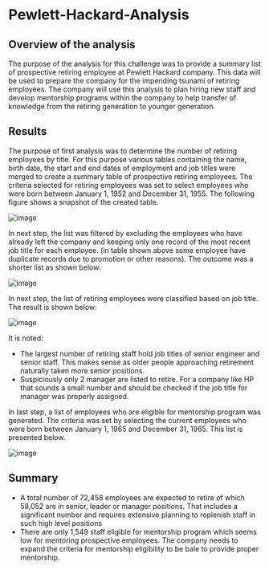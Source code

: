 # Pewlett-Hackard-Analysis
## Overview of the analysis
The purpose of the analysis for this challenge was to provide a summary list of prospective retiring employee at Pewlett Hackard company. This data will be used to prepare the company for the impending tsunami of retiring employees. The company will use this analysis to plan hiring new staff and develop mentorship programs within the company to help transfer of knowledge from the retiring generation to younger generation.

## Results
The purpose of first analysis was to determine the number of retiring employees by title. For this purpose various tables containing the name, birth date, the start and end dates of employment and job titles were merged to create a summary table of prospective retiring employees. The criteria selected for retiring employees was set to select employees who were born between January 1, 1952 and December 31, 1955. The following figure shows a snapshot of the created table. 

![image](https://user-images.githubusercontent.com/58461542/169677702-e4455cef-0134-4924-8789-5ebc44ec7cfd.png)

In next step, the list was filtered by excluding the employees who have already left the company and keeping only one record of the most recent job title for each employee. (in table shown above some employee have duplicate records due to promotion or other reasons). The outcome was a shorter list as shown below:

![image](https://user-images.githubusercontent.com/58461542/169677776-e705e594-33dc-408c-af21-ca130e705a96.png)

In next step, the list of retiring employees were classified based on job title. The result is shown below:

![image](https://user-images.githubusercontent.com/58461542/169677781-394c7647-600d-49b1-b50b-e6015d4f0344.png)

It is noted:

* The largest number of retiring staff hold job titles of senior engineer and senior staff. This makes sense as older people approaching retirement naturally taken more senior positions. 
* Suspiciously only 2 manager are listed to retire. For a company like HP that sounds a small number and should be checked if the job title for manager was properly assigned.

In last step, a list of employees who are eligible for mentorship program was generated. The criteria was set by selecting the current employees who were born between January 1, 1965 and December 31, 1965. This list is presented below.

![image](https://user-images.githubusercontent.com/58461542/169677664-48782505-ffd3-4298-89f1-7fe989594361.png)


## Summary

* A total number of 72,458 employees are expected to retire of which 58,052 are in senior, leader or manager positions. That includes a significant number and requires extensive planning to replenish staff in such high level positions
* There are only 1,549 staff eligible for mentorship program which seems low for mentoring prospective employees. The company needs to expand the criteria for mentorship eligibility to be bale to provide proper mentorship.
